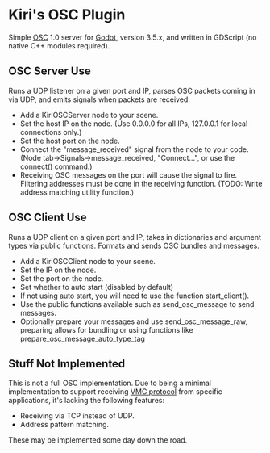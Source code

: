 # Kiri's OSC Plugin

Simple [OSC](https://ccrma.stanford.edu/groups/osc/spec-1_0.html) 1.0
server for [Godot](https://godotengine.org/), version 3.5.x, and
written in GDScript (no native C++ modules required).

## OSC Server Use

Runs a UDP listener on a given port and IP, parses OSC packets coming
in via UDP, and emits signals when packets are received.

- Add a KiriOSCServer node to your scene.
- Set the host IP on the node. (Use 0.0.0.0 for all IPs, 127.0.0.1 for
  local connections only.)
- Set the host port on the node.
- Connect the "message_received" signal from the node to your code.
  (Node tab->Signals->message_received, "Connect...", or use the
  connect() command.)
- Receiving OSC messages on the port will cause the signal to fire.
  Filtering addresses must be done in the receiving function. (TODO:
  Write address matching utility function.)

## OSC Client Use

Runs a UDP client on a given port and IP, takes in dictionaries and argument
types via public functions. Formats and sends OSC bundles and messages.

- Add a KiriOSCClient node to your scene.
- Set the IP on the node.
- Set the port on the node.
- Set whether to auto start (disabled by default)
- If not using auto start, you will need to use the function start_client().
- Use the public functions available such as send_osc_message to send messages.
- Optionally prepare your messages and use send_osc_message_raw, preparing
  allows for bundling or using functions like prepare_osc_message_auto_type_tag

## Stuff Not Implemented

This is not a full OSC implementation. Due to being a minimal
implementation to support receiving [VMC
protocol](https://protocol.vmc.info/english) from specific
applications, it's lacking the following features:

- Receiving via TCP instead of UDP.
- Address pattern matching.

These may be implemented some day down the road.
